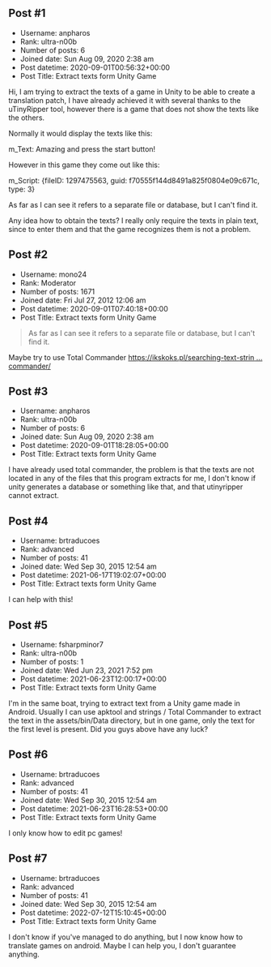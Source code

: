 ## Post #1
- Username: anpharos
- Rank: ultra-n00b
- Number of posts: 6
- Joined date: Sun Aug 09, 2020 2:38 am
- Post datetime: 2020-09-01T00:56:32+00:00
- Post Title: Extract  texts form Unity Game

Hi, I am trying to extract the texts of a game in Unity to be able to create a translation patch, I have already achieved it with several thanks to the uTinyRipper tool, however there is a game that does not show the texts like the others.

Normally it would display the texts like this:

m_Text: Amazing and press the start button!

However in this game they come out like this:

  m_Script: {fileID: 1297475563, guid: f70555f144d8491a825f0804e09c671c, type: 3}

As far as I can see it refers to a separate file or database, but I can't find it.

Any idea how to obtain the texts? 
I really only require the texts in plain text, since to enter them and that the game recognizes them is not a problem.
## Post #2
- Username: mono24
- Rank: Moderator
- Number of posts: 1671
- Joined date: Fri Jul 27, 2012 12:06 am
- Post datetime: 2020-09-01T07:40:18+00:00
- Post Title: Extract  texts form Unity Game

> As far as I can see it refers to a separate file or database, but I can't find it.

Maybe try to use Total Commander [https://ikskoks.pl/searching-text-strin ... commander/](https://ikskoks.pl/searching-text-strings-using-total-commander/)
## Post #3
- Username: anpharos
- Rank: ultra-n00b
- Number of posts: 6
- Joined date: Sun Aug 09, 2020 2:38 am
- Post datetime: 2020-09-01T18:28:05+00:00
- Post Title: Extract  texts form Unity Game

I have already used total commander, the problem is that the texts are not located in any of the files that this program extracts for me, I don't know if unity generates a database or something like that, and that utinyripper cannot extract.
## Post #4
- Username: brtraducoes
- Rank: advanced
- Number of posts: 41
- Joined date: Wed Sep 30, 2015 12:54 am
- Post datetime: 2021-06-17T19:02:07+00:00
- Post Title: Extract  texts form Unity Game

I can help with this!
## Post #5
- Username: fsharpminor7
- Rank: ultra-n00b
- Number of posts: 1
- Joined date: Wed Jun 23, 2021 7:52 pm
- Post datetime: 2021-06-23T12:00:17+00:00
- Post Title: Extract  texts form Unity Game

I'm in the same boat, trying to extract text from a Unity game made in Android. Usually I can use apktool and strings / Total Commander to extract the text in the assets/bin/Data directory, but in one game, only the text for the first level is present. Did you guys above have any luck?
## Post #6
- Username: brtraducoes
- Rank: advanced
- Number of posts: 41
- Joined date: Wed Sep 30, 2015 12:54 am
- Post datetime: 2021-06-23T16:28:53+00:00
- Post Title: Extract  texts form Unity Game

I only know how to edit pc games!
## Post #7
- Username: brtraducoes
- Rank: advanced
- Number of posts: 41
- Joined date: Wed Sep 30, 2015 12:54 am
- Post datetime: 2022-07-12T15:10:45+00:00
- Post Title: Extract  texts form Unity Game

I don't know if you've managed to do anything, but I now know how to translate games on android.
Maybe I can help you, I don't guarantee anything.

